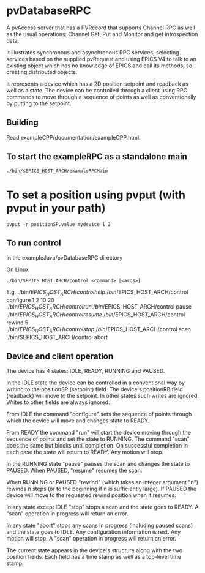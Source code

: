 # pvDatabaseRPC

A pvAccess server that has a PVRecord that supports Channel RPC as well as
the usual operations: Channel Get, Put and Monitor and get introspection
data.

It illustrates synchronous and asynchronous RPC services, selecting services
based on the supplied pvRequest and using EPICS V4 to talk to an existing
object which has no knowledge of EPICS and call its methods, so creating 
distributed objects.

It represents a device which has a 2D position setpoint and readback as well
as a state. The device can be controlled through a client using RPC commands
to move through a sequence of points as well as conventionally by putting to
the setpoint.

## Building

Read exampleCPP/documentation/exampleCPP.html.


## To start the exampleRPC as a standalone main

    ./bin/$EPICS_HOST_ARCH/exampleRPCMain

# To set a position using pvput (with pvput in your path)

    pvput -r positionSP.value mydevice 1 2


## To run control

In the exampleJava/pvDatabaseRPC directory

On Linux

    ./bin/$EPICS_HOST_ARCH/control <command> [<args>]

E.g.
    ./bin/$EPICS_HOST_ARCH/control help
    ./bin/$EPICS_HOST_ARCH/control configure 1 2 10 20
    ./bin/$EPICS_HOST_ARCH/control run
    ./bin/$EPICS_HOST_ARCH/control pause
    ./bin/$EPICS_HOST_ARCH/control resume
    ./bin/$EPICS_HOST_ARCH/control rewind 5
    ./bin/$EPICS_HOST_ARCH/control stop
    ./bin/$EPICS_HOST_ARCH/control scan
    ./bin/$EPICS_HOST_ARCH/control abort


## Device and client operation

The device has 4 states: IDLE, READY, RUNNING and PAUSED.

In the IDLE state the device can be controlled in a conventional way by
writing to the positionSP (setpoint) field. The device's positionRB field
(readback) will move to the setpoint. In other states such writes
are ignored. Writes to other fields are always ignored.

From IDLE the command "configure" sets the sequence of points through which
the device will move and changes state to READY.

From READY the command "run" will start the device moving through the sequence
of points and set the state to RUNNING. The command "scan" does the same but
blocks until completion. On successful completion in each case the state will
return to READY. Any motion will stop. 

In the RUNNING state "pause" pauses the scan and changes the state to PAUSED.
When PAUSED, "resume" resumes the scan.

When RUNNING or PAUSED "rewind" (which takes an integer argument "n") rewinds
n steps (or to the beginning if n is sufficiently large). If PAUSED the device
will move to the requested rewind position when it resumes.

In any state except IDLE "stop" stops a scan and the state goes to READY.
A "scan" operation in progress will return an error.

In any state "abort" stops any scans in progress (including paused scans) and
the state goes to IDLE. Any configuration information is rest. Any motion will
stop. A "scan" operation in progress will return an error.


The current state appears in the device's structure along with the two
position fields. Each field has a time stamp as well as a top-level time
stamp.

